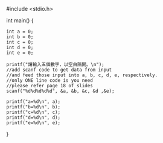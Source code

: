 #include <stdio.h>

int main() {

    int a = 0;
    int b = 0;
    int c = 0;
    int d = 0;
    int e = 0;

    printf("請輸入五個數字，以空白隔開。\n");
    //add scanf code to get data from input
    //and feed those input into a, b, c, d, e, respectively.
    //only ONE line code is you need
    //please refer page 18 of slides
    scanf("%d%d%d%d%d", &a, &b, &c, &d ,&e);

    printf("a=%d\n", a);
    printf("b=%d\n", b);
    printf("c=%d\n", c);
    printf("d=%d\n", d);
    printf("e=%d\n", e);
}
